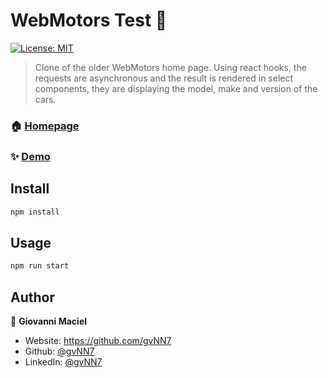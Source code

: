 # WebMotors Test 👋
[![License: MIT](https://img.shields.io/badge/License-MIT-yellow.svg)](#)

> Clone of the older WebMotors home page. 
> Using react hooks, the requests are asynchronous and the result is rendered in select components, they are displaying the model, make and version of the cars.

### 🏠 [Homepage](https://github.com/gvNN7/WebMotorsTest/)

### ✨ [Demo](https://webmotors-test.netlify.app/)

## Install

```sh
npm install
```

## Usage

```sh
npm run start
```

## Author

👤 **Giovanni Maciel**

* Website: https://github.com/gvNN7
* Github: [@gvNN7](https://github.com/gvNN7)
* LinkedIn: [@gvNN7](https://linkedin.com/in/gvNN7)
